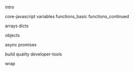 intro

core-javascript
variables
functions_basic
functions_continued

arrays
dicts

objects

async
promises

build
quality
developer-tools

wrap
